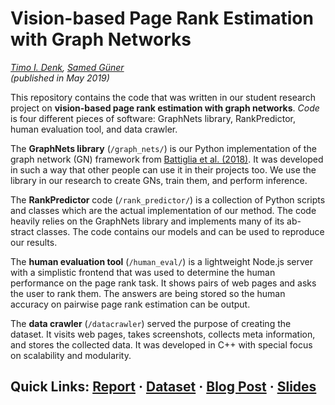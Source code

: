 # Vision-based Page Rank Estimation with Graph Networks

_[Timo I. Denk](https://timodenk.com/), [Samed Güner](https://twitter.com/samedguener)  
(published in May 2019)_

This repository contains the code that was written in our student research project on **vision-based page rank estimation with graph networks**. _Code_ is four different pieces of software: GraphNets library, RankPredictor, human evaluation tool, and data crawler.

The **GraphNets library** (`/graph_nets/`) is our Python implementation of the graph network (GN) framework from [Battiglia et al. (2018)](). It was developed in such a way that other people can use it in their projects too. We use the library in our research to create GNs, train them, and perform inference.

The **RankPredictor** code (`/rank_predictor/`) is a collection of Python scripts and classes which are the actual implementation of our method. The code heavily relies on the GraphNets library and implements many of its ab- stract classes. The code contains our models and can be used to reproduce our results.

The **human evaluation tool** (`/human_eval/`) is a lightweight Node.js server with a simplistic frontend that was used to determine the human performance on the page rank task. It shows pairs of web pages and asks the user to rank them. The answers are being stored so the human accuracy on pairwise page rank estimation can be output.

The **data crawler** (`/datacrawler`) served the purpose of creating the dataset. It visits web pages, takes screenshots, collects meta information, and stores the collected data. It was developed in C++ with special focus on scalability and modularity.

## Quick Links: [Report](https://timodenk.com/arxiv/201905-pagerank.pdf) · [Dataset](https://timodenk.com/pagerank/data.html) · [Blog Post](https://timodenk.com/blog/pagerank-estimation-graph-networks/) · [Slides](https://docs.google.com/presentation/d/1hxQphtm4MucsJv3tr_imem82pwkNQZqvlw3_1ZE4b9o)
